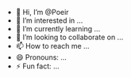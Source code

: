 - 👋 Hi, I’m @Poeir
- 👀 I’m interested in ...
- 🌱 I’m currently learning ...
- 💞️ I’m looking to collaborate on ...
- 📫 How to reach me ...
- 😄 Pronouns: ...
- ⚡ Fun fact: ...

<!---
Poeir/Poeir is a ✨ special ✨ repository because its `README.md` (this file) appears on your GitHub profile.
You can click the Preview link to take a look at your changes.
--->
